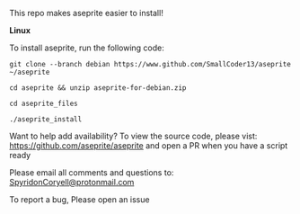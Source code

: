 This repo makes aseprite easier to install!

**Linux**
  
  To install aseprite, run the following code:
  
  ```
  git clone --branch debian https://www.github.com/SmallCoder13/aseprite ~/aseprite
  
  cd aseprite && unzip aseprite-for-debian.zip
  
  cd aseprite_files
  
  ./aseprite_install
  ```
  
  Want to help add availability? To view the source code, please vist: https://github.com/aseprite/aseprite and open a PR when you have a script ready
  
  Please email all comments and questions to: SpyridonCoryell@protonmail.com
  
  To report a bug, Please open an issue
